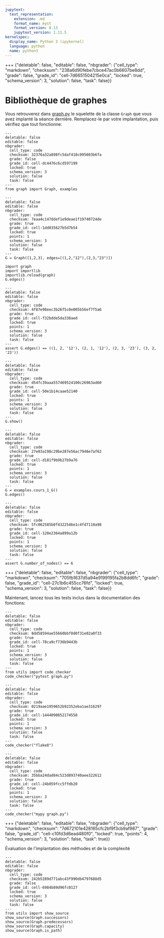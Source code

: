 ```yaml
---
jupytext:
  text_representation:
    extension: .md
    format_name: myst
    format_version: 0.13
    jupytext_version: 1.11.5
kernelspec:
  display_name: Python 3 (ipykernel)
  language: python
  name: python3
---
```


+++ {"deletable": false, "editable": false, "nbgrader": {"cell_type": "markdown", "checksum": "238a6d90febe7cbce47ac0b6607be8dd", "grade": false, "grade_id": "cell-7d6651504215e0ca", "locked": true, "schema_version": 3, "solution": false, "task": false}}

# Bibliothèque de graphes

Vous retrouverez dans <a href="graph.py">graph.py</a> le squelette de la classe
`Graph` que vous avez implanté la séance dernière. Remplacez-le par
votre implantation, puis vérifiez que tout fonctionne:

```{code-cell} ipython3
---
deletable: false
editable: false
nbgrader:
  cell_type: code
  checksum: 32376a32a898fc5daf418c095603b6fa
  grade: false
  grade_id: cell-dc4476c6cd597199
  locked: true
  schema_version: 3
  solution: false
  task: false
---
from graph import Graph, examples
```

```{code-cell} ipython3
---
deletable: false
editable: false
nbgrader:
  cell_type: code
  checksum: 7eaa4c147ddef1e9deae1f19740724de
  grade: true
  grade_id: cell-1dd035627b5d7b54
  locked: true
  points: 1
  schema_version: 3
  solution: false
  task: false
---
G = Graph([1,2,3], edges=[(1,2,"12"),(2,3,"23")])
```

```{code-cell} ipython3
import graph
import importlib
importlib.reload(graph)
G.edges()
```

```{code-cell} ipython3
---
deletable: false
editable: false
nbgrader:
  cell_type: code
  checksum: 4f87e98eec3b26f5c0e005b56ef7f5a6
  grade: true
  grade_id: cell-f32bdde5da338aed
  locked: true
  points: 1
  schema_version: 3
  solution: false
  task: false
---
assert G.edges() == ((1, 2, '12'), (2, 1, '12'), (2, 3, '23'), (3, 2, '23'))
```

```{code-cell} ipython3
---
deletable: false
editable: false
nbgrader:
  cell_type: code
  checksum: d54fc39aaa557469524100c26963ad60
  grade: true
  grade_id: cell-50e1b14caae52140
  locked: true
  points: 1
  schema_version: 3
  solution: false
  task: false
---
G.show()
```

```{code-cell} ipython3
---
deletable: false
editable: false
nbgrader:
  cell_type: code
  checksum: 27e03a198c29be287e56ac7948e7af62
  grade: true
  grade_id: cell-d181f9b9b27b9a76
  locked: true
  points: 1
  schema_version: 3
  solution: false
  task: false
---
G = examples.cours_1_G()
G.edges()
```

```{code-cell} ipython3
---
deletable: false
editable: false
nbgrader:
  cell_type: code
  checksum: 5fc062585b0f4322546e1c4fd7110a98
  grade: true
  grade_id: cell-120e2364a899a12b
  locked: true
  points: 1
  schema_version: 3
  solution: false
  task: false
---
assert G.number_of_nodes() == 6
```

+++ {"deletable": false, "editable": false, "nbgrader": {"cell_type": "markdown", "checksum": "705fb1637d5a94e9199195fa2b8dd6fc", "grade": false, "grade_id": "cell-27c1b6c455cc76fd", "locked": true, "schema_version": 3, "solution": false, "task": false}}

Maintenant, lancez tous les tests inclus dans la documentation des fonctions:

```{code-cell} ipython3
---
deletable: false
editable: false
nbgrader:
  cell_type: code
  checksum: 8dd58594ae55660bbf0d0f31e02a0f33
  grade: true
  grade_id: cell-78ca9cf736b9443b
  locked: true
  points: 1
  schema_version: 3
  solution: false
  task: false
---
from utils import code_checker
code_checker("pytest graph.py")
```

```{code-cell} ipython3
---
deletable: false
editable: false
nbgrader:
  cell_type: code
  checksum: 0219aae1959652b92352eba1ae316297
  grade: true
  grade_id: cell-1444090852174558
  locked: true
  points: 1
  schema_version: 3
  solution: false
  task: false
---
code_checker("flake8")
```

```{code-cell} ipython3
---
deletable: false
editable: false
nbgrader:
  cell_type: code
  checksum: 35bba24dad84c523d893740aee322612
  grade: true
  grade_id: cell-24b059fcc5ffdb20
  locked: true
  points: 1
  schema_version: 3
  solution: false
  task: false
---
code_checker("mypy graph.py")
```

+++ {"deletable": false, "editable": false, "nbgrader": {"cell_type": "markdown", "checksum": "7d672101e428165cfc2bf9f3cb9af987", "grade": false, "grade_id": "cell-c10fd3d6ead480f0", "locked": true, "points": 4, "schema_version": 3, "solution": false, "task": true}}

Évaluation de l'implantation des méthodes et de la complexité

```{code-cell} ipython3
---
deletable: false
editable: false
nbgrader:
  cell_type: code
  checksum: 242b5289d771abc43f990db4797688d5
  grade: false
  grade_id: cell-6984b89d96fc0127
  locked: true
  schema_version: 3
  solution: false
  task: false
---
from utils import show_source
show_source(Graph.successors)
show_source(Graph.predecessors)
show_source(Graph.capacity)
show_source(Graph.is_path)
```

```{code-cell} ipython3

```
